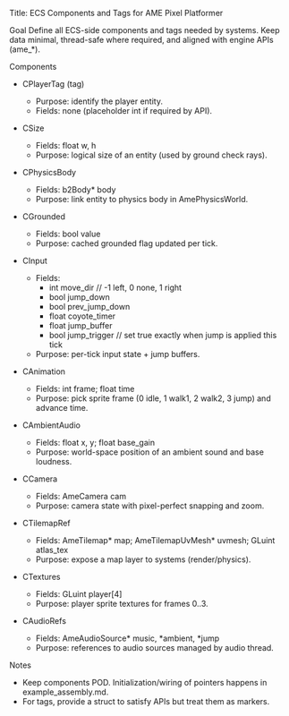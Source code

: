 Title: ECS Components and Tags for AME Pixel Platformer

Goal
Define all ECS-side components and tags needed by systems. Keep data minimal, thread-safe where required, and aligned with engine APIs (ame_*).

Components
- CPlayerTag (tag)
  - Purpose: identify the player entity.
  - Fields: none (placeholder int if required by API).

- CSize
  - Fields: float w, h
  - Purpose: logical size of an entity (used by ground check rays).

- CPhysicsBody
  - Fields: b2Body* body
  - Purpose: link entity to physics body in AmePhysicsWorld.

- CGrounded
  - Fields: bool value
  - Purpose: cached grounded flag updated per tick.

- CInput
  - Fields:
    - int move_dir  // -1 left, 0 none, 1 right
    - bool jump_down
    - bool prev_jump_down
    - float coyote_timer
    - float jump_buffer
    - bool jump_trigger // set true exactly when jump is applied this tick
  - Purpose: per-tick input state + jump buffers.

- CAnimation
  - Fields: int frame; float time
  - Purpose: pick sprite frame (0 idle, 1 walk1, 2 walk2, 3 jump) and advance time.

- CAmbientAudio
  - Fields: float x, y; float base_gain
  - Purpose: world-space position of an ambient sound and base loudness.

- CCamera
  - Fields: AmeCamera cam
  - Purpose: camera state with pixel-perfect snapping and zoom.

- CTilemapRef
  - Fields: AmeTilemap* map; AmeTilemapUvMesh* uvmesh; GLuint atlas_tex
  - Purpose: expose a map layer to systems (render/physics).

- CTextures
  - Fields: GLuint player[4]
  - Purpose: player sprite textures for frames 0..3.

- CAudioRefs
  - Fields: AmeAudioSource* music, *ambient, *jump
  - Purpose: references to audio sources managed by audio thread.

Notes
- Keep components POD. Initialization/wiring of pointers happens in example_assembly.md.
- For tags, provide a struct to satisfy APIs but treat them as markers.

